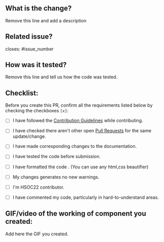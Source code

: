 ## What is the change?
Remove this line and add a description

## Related issue?
closes: #issue_number

## How was it tested?
Remove this line and tell us how the code was tested.

## Checklist:
Before you create this PR, confirm all the requirements listed below by checking the checkboxes `[x]`:

-   [ ] I have followed the [Contribution Guidelines]() while contributing.
-   [ ] I have checked there aren't other open [Pull Requests](https://github.com/BugBustersCommunity/website/pulls) for the same update/change.
-   [ ] I have made corresponding changes to the documentation.
-   [ ] I have tested the code before submission.
-   [ ] I have formatted the code . (You can use any html,css beautifier)
-   [ ] My changes generates no new warnings.
-   [ ] I'm HSOC22 contributor.
-   [ ] I have commented my code, particularly in hard-to-understand areas.


## GIF/video of the working of component you created:
Add here the GIF you created.
